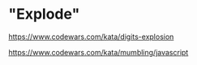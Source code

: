 # "Explode"

https://www.codewars.com/kata/digits-explosion

https://www.codewars.com/kata/mumbling/javascript

